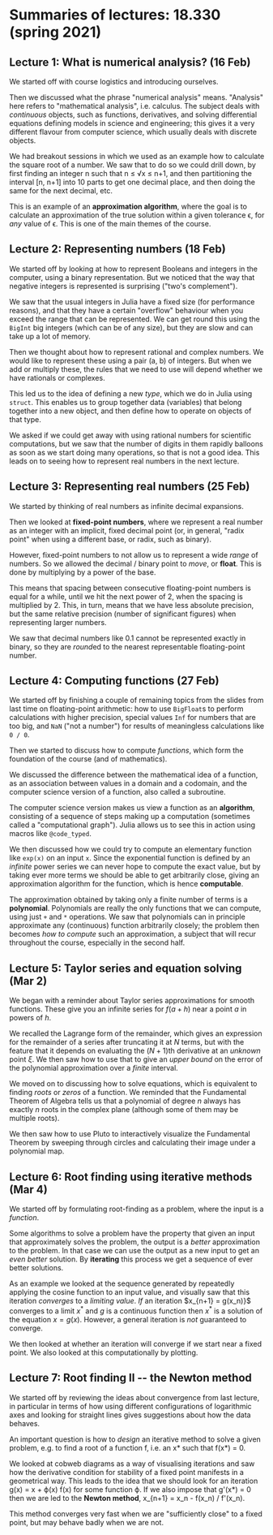 # Summaries of lectures: 18.330 (spring 2021)

## Lecture 1: What is numerical analysis? (16 Feb)

We started off with course logistics and introducing ourselves.

Then we discussed what the phrase "numerical analysis" means. "Analysis" here refers to "mathematical analysis", i.e. calculus.
The subject deals with *continuous* objects, such as functions, derivatives, and solving differential equations defining models in science and engineering; this gives it a very different flavour from computer science, which usually deals with discrete objects.

We had breakout sessions in which we used as an example how to calculate the square root of a number. We saw that to do so we could drill down, by first finding an integer n such that n ≤ √x ≤ n+1, and then partitioning the interval [n, n+1] into 10 parts to get one decimal place, and then doing the same for the next decimal, etc.

This is an example of an **approximation algorithm**, where the goal is to calculate an approximation of the true solution within a given tolerance ϵ, for *any* value of ϵ. This is one of the main themes of the course.


## Lecture 2: Representing numbers (18 Feb)

We started off by looking at how to represent Booleans and integers in the computer, using a binary representation.
But we noticed that the way that negative integers is represented is surprising ("two's complement").

We saw that the usual integers in Julia have a fixed size (for performance reasons), and that they have a certain "overflow" behaviour when you exceed the range that can be represented. We can get round this using the `BigInt` big integers (which can be of any size), but they are slow and can take up a lot of memory.

Then we thought about how to represent rational and complex numbers. We would like to represent these using a pair (a, b) of integers.
But when we add or multiply these, the rules that we need to use will depend whether we have rationals or complexes.

This led us to the idea of defining a new *type*, which we do in Julia using `struct`. This enables us to group together
data (variables) that belong together into a new object, and then define how to operate on objects of that type.

We asked if we could get away with using rational numbers for scientific computations, but we saw that the number of digits in them
rapidly balloons as soon as we start doing many operations, so that is not a good idea. This leads on to seeing how to represent real numbers
in the next lecture.

## Lecture 3: Representing real numbers (25 Feb)

We started by thinking of real numbers as infinite decimal expansions.

Then we looked at **fixed-point numbers**, where we represent a real number as an integer with an implicit, fixed
decimal point (or, in general, "radix point" when using a different base, or radix, such as binary).

However, fixed-point numbers to not allow us to represent a wide *range* of numbers. So we allowed the decimal / binary point to
*move*, or **float**. This is done by multiplying by a power of the base.

This means that spacing between consecutive floating-point numbers is equal for a while, until we hit the next power of 2, when the spacing is multiplied by 2. This, in turn, means that we have less absolute precision, but the same relative precision (number of significant figures) when representing larger numbers.

We saw that decimal numbers like $0.1$ cannot be represented exactly in binary, so they are *round*ed to the nearest representable floating-point number.

## Lecture 4: Computing functions (27 Feb)

We started off by finishing a couple of remaining topics from the slides from last time on floating-point arithmetic: how to use `BigFloat`s to perform calculations with higher precision, special values `Inf` for numbers that are too big, and `NaN` ("not a number") for results of meaningless calculations like `0 / 0`.

Then we started to discuss how to compute *functions*, which form the foundation of the course (and of mathematics).

We discussed the difference between the mathematical idea of a function, as an association between values in a domain and a codomain, and the computer science version of a function, also called a subroutine. 

The computer science version makes us view a function as an **algorithm**, consisting of a sequence of steps making up a computation (sometimes called a "computational graph"). Julia allows us to see this in action using macros like `@code_typed`.

We then discussed how we could try to compute an elementary function like `exp(x)` on an input `x`. Since the exponential function is defined by an *infinite* power series we can never hope to compute the exact value, but by taking ever more terms we should be able to get arbitrarily close, giving an approximation algorithm for the function, which is hence **computable**.

The approximation obtained by taking only a finite number of terms is a **polynomial**. Polynomials are really the only functions that we can compute, using just `+` and `*` operations. We saw that polynomials can in principle approximate any (continuous) function arbitrarily closely; the problem then becomes *how to compute* such an approximation, a subject that will recur throughout the course, especially in the second half.

## Lecture 5: Taylor series and equation solving (Mar 2)

We began with a reminder about Taylor series approximations for smooth functions.
These give you an infinite series for $f(a + h)$ near a point $a$ in powers of $h$.

We recalled the Lagrange form of the remainder, which gives an expression for the remainder
of a series after truncating it at $N$ terms, but with the feature that it depends on evaluating
the $(N+1)$th derivative at an *unknown* point $\xi$. We then saw how to use that to give
an *upper bound* on the error of the polynomial approximation over a *finite* interval.

We moved on to discussing how to solve equations, which is equivalent to finding *roots* or *zeros*
of a function. We reminded that the Fundamental Theorem of Algebra tells us that a polynomial of
degree $n$ always has exactly $n$ roots in the complex plane (although some of them may be multiple roots).

We then saw how to use Pluto to interactively visualize the Fundamental Theorem by sweeping through circles
and calculating their image under a polynomial map.


## Lecture 6: Root finding using iterative methods (Mar 4)

We started off by formulating root-finding as a problem, where the input is a *function*.

Some algorithms to solve a problem have the property that given an input that approximately solves the problem, the output is a *better* approximation to the problem. In that case we can use the output as a new input to get an *even better* solution. By **iterating** this process we get a sequence of ever better solutions.

As an example we looked at the sequence generated by repeatedly applying the cosine function to an input value, and visually saw that this iteration *converges* to a *limiting value*. *If* an iteration $x_{n+1} = g(x_n)}$ converges to a limit $x^*$ and $g$ is a continuous function then $x^*$ is a solution of the equation $x = g(x)$. However, a general iteration is *not* guaranteed to converge.

We then looked at whether an iteration will converge if we start near a fixed point. We also looked at this computationally by plotting.


## Lecture 7: Root finding II -- the Newton method

We started off by reviewing the ideas about convergence from last lecture, in particular in terms of how using different configurations of logarithmic axes and looking for straight lines gives suggestions about how the data behaves.

An important question is how to *design* an iterative method to solve a given problem, e.g. to find a root of a function f, i.e. an x* such that 
f(x*) = 0.

We looked at cobweb diagrams as a way of visualising iterations and saw how the derivative condition for stability of a fixed point manifests in a geometrical way. This leads to the idea that we should look for an iteration g(x) = x + ϕ(x) f(x) for some function ϕ. If we also impose that  g'(x*) = 0 then we are led to the **Newton method**, x_{n+1} = x_n - f(x_n) / f'(x_n).

This method converges very fast when we are "sufficiently close" to a fixed point, but may behave badly when we are not.
